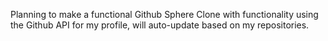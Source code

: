 Planning to make a functional Github Sphere Clone with functionality using the Github API for my profile, will auto-update based on my repositories.
